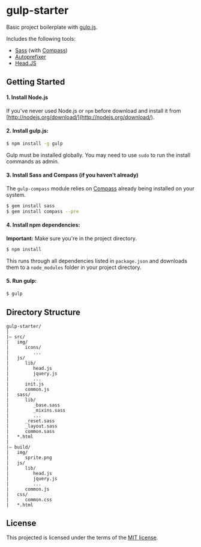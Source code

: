 gulp-starter
============

Basic project boilerplate with [gulp.js](http://gulpjs.com/).

Includes the following tools:

- [Sass](http://sass-lang.com/) (with [Compass](http://compass-style.org/))
- [Autoprefixer](https://github.com/postcss/autoprefixer)
- [Head.JS](http://headjs.com/)

## Getting Started

#### 1. Install Node.js

If you've never used Node.js or `npm` before download and install it from [http://nodejs.org/download/](http://nodejs.org/download/).

#### 2. Install gulp.js:

```sh
$ npm install -g gulp
```

Gulp must be installed globally.
You may need to use `sudo` to run the install commands as admin.

#### 3. Install Sass and Compass (if you haven't already)

The `gulp-compass` module relies on [Compass](http://compass-style.org/) already being installed on your system.

```sh
$ gem install sass
$ gem install compass --pre
```

#### 4. Install npm dependencies:

**Important:** Make sure you're in the project directory.

```sh
$ npm install
```

This runs through all dependencies listed in `package.json` and downloads them to a `node_modules` folder in your project directory.

#### 5. Run gulp:

```sh
$ gulp
```

## Directory Structure

```
gulp-starter/
|
|– src/
|   img/
|      icons/
|         ...
|   js/
|      lib/
|         head.js
|         jquery.js
|         ...
|      init.js
|      common.js
|   sass/
|      lib/
|         _base.sass
|         _mixins.sass
|         ...
|      _reset.sass
|      _layout.sass
|      common.sass
|   *.html
|
|– build/
|   img/
|      sprite.png
|   js/
|      lib/
|         head.js
|         jquery.js
|         ...
|      common.js
|   css/
|      common.css
|   *.html
```

## License

This projected is licensed under the terms of the [MIT license](https://github.com/pismenny/gulp-starter/blob/master/LICENSE.md).
